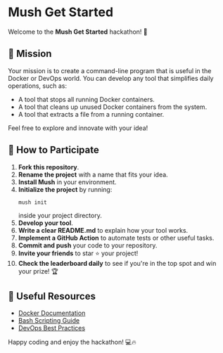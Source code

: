 # Mush Get Started

Welcome to the **Mush Get Started** hackathon! 🚀

## 🌟 Mission
Your mission is to create a command-line program that is useful in the Docker or DevOps world. You can develop any tool that simplifies daily operations, such as:

- A tool that stops all running Docker containers.
- A tool that cleans up unused Docker containers from the system.
- A tool that extracts a file from a running container.

Feel free to explore and innovate with your idea!

## 🚀 How to Participate

1. **Fork this repository**.
2. **Rename the project** with a name that fits your idea.
3. **Install Mush** in your environment.
4. **Initialize the project** by running:
   ```sh
   mush init
   ```
   inside your project directory.
5. **Develop your tool**.
6. **Write a clear README.md** to explain how your tool works.
7. **Implement a GitHub Action** to automate tests or other useful tasks.
8. **Commit and push** your code to your repository.
9. **Invite your friends** to star ⭐ your project!
10. **Check the leaderboard daily** to see if you're in the top spot and win your prize! 🏆

## 🔗 Useful Resources
- [Docker Documentation](https://docs.docker.com/)
- [Bash Scripting Guide](https://linuxize.com/post/bash-scripting-tutorial/)
- [DevOps Best Practices](https://www.atlassian.com/devops)

Happy coding and enjoy the hackathon! 💻🔥
